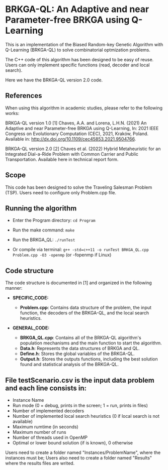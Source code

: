 
# BRKGA-QL: An Adaptive and near Parameter-free BRKGA using Q-Learning

This is an implementation of the Biased Random-key Genetic Algorithm with Q-Learning (BRKGA-QL) to solve combinatorial optmization problems.

The C++ code of this algorithm has been designed to be easy of reuse. Users can only implement specific functions (read, decoder and local search). 

Here we have the BRKGA-QL version 2.0 code.


## References

When using this algorithm in academic studies, please refer to the following works:

BRKGA-QL version 1.0
[1] Chaves, A.A. and Lorena, L.H.N. (2021)
An Adaptive and near Parameter-free BRKGA using Q-Learning, In: 2021 IEEE Congress on Evolutionary Computation (CEC), 2021, Kraków, Poland. Available in: http://dx.doi.org/10.1109/cec45853.2021.9504766.

BRKGA-QL version 2.0
[2] Chaves et al. (2022)
Hybrid Metaheuristic for an Integrated Dial-a-Ride Problem with Common Carrier and Public Transportation.
Available here in technical report form.

## Scope

This code has been designed to solve the Traveling Salesman Problem (TSP). Users need to configure only Problem.cpp file.


## Running the algorithm

* Enter the Program directory: `cd Program`
* Run the make command: `make`
* Run the BRKGA_QL: `./runTest`

* Or compile via terminal: `g++ -std=c++11 -o runTest BRKGA_QL.cpp Problem.cpp -O3 -openmp` (or -fopenmp if Linux)


## Code structure

The code structure is documented in [1] and organized in the following manner:

* **SPECIFIC_CODE:**
    * **Problem.cpp**: Contains data structure of the problem, the input function, the decoders of the BRKGA-QL, and the local search heuristics.

* **GENERAL_CODE:**
    * **BRKGA_QL.cpp**: Contains all of the BRKGA-QL algorithm's population mechanisms and the main function to start the algorithm.
    * **Data.h**: Represents the data structures of BRKGA and QL.
    * **Define.h**: Stores the global variables of the BRKGA-QL.
    * **Output.h**: Stores the outputs functions, including the best solution found and statistical analysis of the BRKGA-QL.

## File testScenario.csv is the input data problem and each line consists in:

- Instance Name
- Run mode (0 = debug, prints in the screen; 1 = run, prints in files)
- Number of implemented decoders
- Number of implemented local search heuristics (0 if local search is not available)
- Maximum rumtime (in seconds)
- Maximum number of runs
- Number of threads used in OpenMP
- Optimal or lower bound solution (if is known), 0 otherwise

Users need to create a folder named "Instances/ProblemName", where the instances must be; Users also need to create a folder named "Results" where the results files are writed.
